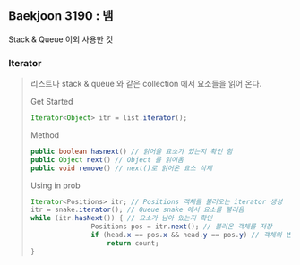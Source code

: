 

## Baekjoon 3190 : 뱀

 Stack & Queue 이외 사용한 것

### Iterator

>리스트나 stack & queue 와 같은 collection 에서 요소들을 읽어 온다.
>
>Get Started 
>
>```java
>Iterator<Object> itr = list.iterator();
>```
>
>Method
>
>```java
>public boolean hasnext() // 읽어올 요소가 있는지 확인 함
>public Object next() // Object 를 읽어옴 
>public void remove() // next()로 읽어온 요소 삭제
>```
>
>Using in prob
>```java
>Iterator<Positions> itr; // Positions 객체를 불러오는 iterator 생성
>itr = snake.iterator(); // Queue snake 에서 요소를 불러옴 
>while (itr.hasNext()) { // 요소가 남아 있는지 확인
>                Positions pos = itr.next(); // 불러온 객체를 저장
>                if (head.x == pos.x && head.y == pos.y) // 객체의 변수와 비교
>                    return count;
>}
>```
>



